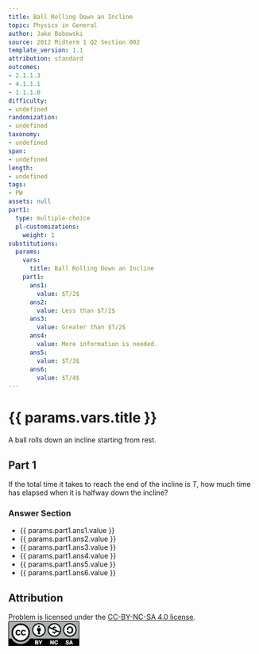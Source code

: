 ```yaml
---
title: Ball Rolling Down an Incline
topic: Physics in General
author: Jake Bobowski
source: 2012 Midterm 1 Q2 Section 002
template_version: 1.1
attribution: standard
outcomes:
- 2.1.1.3
- 4.1.1.1
- 1.1.1.0
difficulty:
- undefined
randomization:
- undefined
taxonomy:
- undefined
span:
- undefined
length:
- undefined
tags:
- PW
assets: null
part1:
  type: multiple-choice
  pl-customizations:
    weight: 1
substitutions:
  params:
    vars:
      title: Ball Rolling Down an Incline
    part1:
      ans1:
        value: $T/2$
      ans2:
        value: Less than $T/2$
      ans3:
        value: Greater than $T/2$
      ans4:
        value: More information is needed.
      ans5:
        value: $T/3$
      ans6:
        value: $T/4$
---
```

# {{ params.vars.title }}
A ball rolls down an incline starting from rest.

## Part 1

If the total time it takes to reach the end of the incline is $T$, how much time has elapsed when it is halfway down the incline?

### Answer Section

- {{ params.part1.ans1.value }}
- {{ params.part1.ans2.value }}
- {{ params.part1.ans3.value }}
- {{ params.part1.ans4.value }}
- {{ params.part1.ans5.value }}
- {{ params.part1.ans6.value }}

## Attribution

Problem is licensed under the [CC-BY-NC-SA 4.0 license](https://creativecommons.org/licenses/by-nc-sa/4.0/).<br> ![The Creative Commons 4.0 license requiring attribution-BY, non-commercial-NC, and share-alike-SA license.](https://raw.githubusercontent.com/firasm/bits/master/by-nc-sa.png)